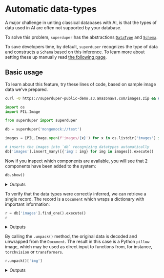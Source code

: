 # Automatic data-types

A major challenge in uniting classical databases with AI, 
is that the types of data used in AI are often not supported by your database.

To solve this problem, `superduper` has the abstractions [`DataType`](../apply_api/datatype.md) and [`Schema`](../apply_api/schema.md).

To save developers time, by default, `superduper` recognizes the type of data and constructs a `Schema` based on this inference.
To learn more about setting these up manually read [the following page](./data_encodings_and_schemas.md).

## Basic usage

To learn about this feature, try these lines of code, based on sample image data we've prepared.

```bash
curl -O https://superduper-public-demo.s3.amazonaws.com/images.zip && unzip images.zip
```

```python
import os
import PIL.Image

from superduper import superduper

db = superduper('mongomock://test')

images = [PIL.Image.open(f'images/{x}') for x in os.listdir('images') if x.endswith('.png')]

# inserts the images into `db` recognizing datatypes automatically
db['images'].insert_many([{'img': img} for img in images]).execute()
```

Now if you inspect which components are available, you will see that 2 components have been added to 
the system:

```python
db.show()
```

<details>
    <summary>Outputs</summary>
    <pre>
        ```
        [{'identifier': 'pil_image', 'type_id': 'datatype'},
         {'identifier': 'AUTO:img=pil_image', 'type_id': 'schema'}]
        ```
    </pre>
</details>

To verify that the data types were correctly inferred, we can retrieve a single record.
The record is a `Document` which wraps a dictionary with important information:

```python
r = db['images'].find_one().execute()
r
```

<details>
    <summary>Outputs</summary>
    <pre>
        ```
        Document({'img': <PIL.PngImagePlugin.PngImageFile image mode=RGB size=500x338 at 0x128394190>, '_fold': 'train', '_schema': 'AUTO:img=pil_image', '_id': ObjectId('6658610912e50a99219ba587')})
        ```
    </pre>
</details>


By calling the `.unpack()` method, the original data is decoded and unwrapped from the `Document`.
The result in this case is a Python `pillow` image, which may be used as direct input 
to functions from, for instance, `torchvision` or `transformers`.

```python
r.unpack()['img']
```

<details>
    <summary>Outputs</summary>
    <div>
        ![](/listening/31_0.png)
    </div>
</details>